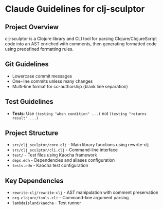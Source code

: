 # Claude Guidelines for clj-sculptor

## Project Overview
clj-sculptor is a Clojure library and CLI tool for parsing Clojure/ClojureScript code into
an AST enriched with comments, then generating formatted code using predefined formatting rules.

## Git Guidelines
- Lowercase commit messages
- One-line commits unless many changes
- Multi-line format for co-authorship (blank line separation)

## Test Guidelines
- **Tests**: Use `(testing "when condition" ...)` not `(testing "returns result" ...)`

## Project Structure
- `src/clj_sculptor/core.clj` - Main library functions using rewrite-clj
- `src/clj_sculptor/cli.clj` - Command-line interface
- `test/` - Test files using Kaocha framework
- `deps.edn` - Dependencies and aliases configuration
- `tests.edn` - Kaocha test configuration

## Key Dependencies
- `rewrite-clj/rewrite-clj` - AST manipulation with comment preservation
- `org.clojure/tools.cli` - Command-line argument parsing
- `lambdaisland/kaocha` - Test runner
